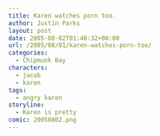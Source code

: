 ```yaml
---
title: Karen watches porn too.
author: Justin Parks
layout: post
date: 2005-08-02T01:48:32+00:00
url: /2005/08/01/karen-watches-porn-too/
categories:
  - Chipmunk Bay
characters:
  - jacob
  - karen
tags:
  - angry karen
storyline:
  - Karen is pretty
comic: 20050802.png 
---
```


